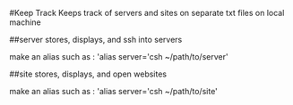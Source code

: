 #Keep Track
Keeps track of servers and sites on separate txt files on local machine

##server
stores, displays, and ssh into servers

make an alias such as :
'alias server='csh ~/path/to/server'

##site
stores, displays, and open websites

make an alias such as :
'alias server='csh ~/path/to/site'
